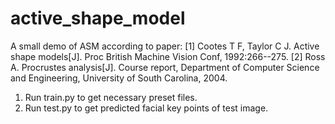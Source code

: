 # active_shape_model
A small demo of ASM according to paper: 
[1] Cootes T F, Taylor C J. Active shape models[J]. Proc British Machine Vision Conf, 1992:266--275.
[2] Ross A. Procrustes analysis[J]. Course report, Department of Computer Science and Engineering, University of South Carolina, 2004.

1. Run train.py to get necessary preset files.
2. Run test.py to get predicted facial key points of test image.
